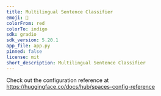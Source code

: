 ```yaml
---
title: Multilingual Sentence Classifier
emoji: 🐠
colorFrom: red
colorTo: indigo
sdk: gradio
sdk_version: 5.20.1
app_file: app.py
pinned: false
license: mit
short_description: Multilingual Sentence Classifier
---
```


Check out the configuration reference at https://huggingface.co/docs/hub/spaces-config-reference
